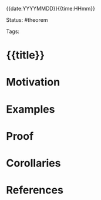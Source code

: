 {{date:YYYYMMDD}}{{time:HHmm}}

Status: #theorem

Tags:

# {{title}}

# Motivation
# Examples

# Proof
# Corollaries

# References